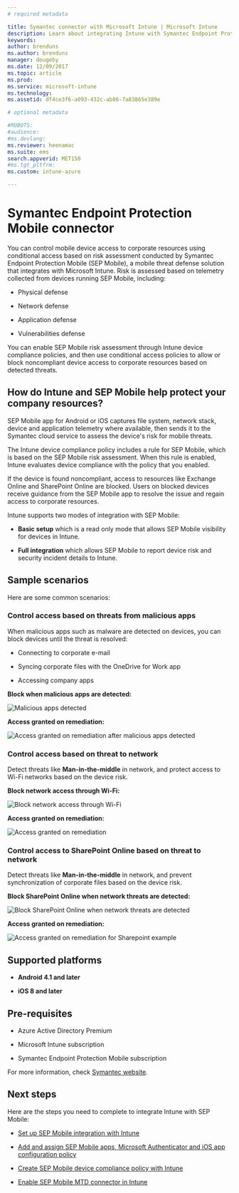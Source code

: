 ```yaml
---
# required metadata

title: Symantec connector with Microsoft Intune | Microsoft Intune
description: Learn about integrating Intune with Symantec Endpoint Protection Mobile to control mobile device access to your corporate resources.
keywords:
author: brenduns
ms.author: brenduns
manager: dougeby
ms.date: 12/09/2017
ms.topic: article
ms.prod:
ms.service: microsoft-intune
ms.technology:
ms.assetid: df4ce3f6-a093-432c-ab86-7a83865e389e

# optional metadata

#ROBOTS:
#audience:
#ms.devlang:
ms.reviewer: heenamac
ms.suite: ems
search.appverid: MET150
#ms.tgt_pltfrm:
ms.custom: intune-azure

---
```


# Symantec Endpoint Protection Mobile connector

You can control mobile device access to corporate resources using conditional access based on risk assessment conducted by Symantec Endpoint Protection Mobile (SEP Mobile), a mobile threat defense solution that integrates with Microsoft Intune. Risk is assessed based on telemetry collected from devices running SEP Mobile, including:

-   Physical defense

-   Network defense

-   Application defense

-   Vulnerabilities defense

You can enable SEP Mobile risk assessment through Intune device compliance policies, and then use conditional access policies to allow or block noncompliant device access to corporate resources based on detected threats.

## How do Intune and SEP Mobile help protect your company resources?

SEP Mobile app for Android or iOS captures file system, network stack, device and application telemetry where available, then sends it to the Symantec cloud service to assess the device's risk for mobile threats.

The Intune device compliance policy includes a rule for SEP Mobile, which is based on the SEP Mobile risk assessment. When this rule is enabled, Intune evaluates device compliance with the policy that you enabled.

If the device is found noncompliant, access to resources like Exchange Online and SharePoint Online are blocked. Users on blocked devices receive guidance from the SEP Mobile app to resolve the issue and regain access to corporate resources.

Intune supports two modes of integration with SEP Mobile:

-   **Basic setup** which is a read only mode that allows SEP Mobile visibility for devices in Intune.

-   **Full integration** which allows SEP Mobile to report device risk and security incident details to Intune.

## Sample scenarios

Here are some common scenarios:

### Control access based on threats from malicious apps

When malicious apps such as malware are detected on devices, you can block devices until the threat is resolved:

-   Connecting to corporate e-mail

-   Syncing corporate files with the OneDrive for Work app

-   Accessing company apps

**Block when malicious apps are detected:**

![Malicious apps detected](./media/symantec-arch-1.png)

**Access granted on remediation:**

![Access granted on remediation after malicious apps detected](./media/symantec-arch-2.png)

### Control access based on threat to network

Detect threats like **Man-in-the-middle** in network, and protect access to Wi-Fi networks based on the device risk.

**Block network access through Wi-Fi:**

![Block network access through Wi-Fi](./media/symantec-arch-3.png)

**Access granted on remediation:**

![Access granted on remediation](./media/symantec-arch-4.png)

### Control access to SharePoint Online based on threat to network

Detect threats like **Man-in-the-middle** in network, and prevent synchronization of corporate files based on the device risk.

**Block SharePoint Online when network threats are detected:**

![Block SharePoint Online when network threats are detected](./media/symantec-arch-5.png)

**Access granted on remediation:**

![Access granted on remediation for Sharepoint example](./media/symantec-arch-6.png)

## Supported platforms

-   **Android 4.1 and later**

-   **iOS 8 and later**

## Pre-requisites

-   Azure Active Directory Premium

-   Microsoft Intune subscription

-   Symantec Endpoint Protection Mobile subscription

For more information, check [Symantec website](https://www.skycure.com/skycure-microsoft-integration/).

## Next steps

Here are the steps you need to complete to integrate Intune with SEP Mobile:

- [Set up SEP Mobile integration with Intune](skycure-mtd-connector-integration.md)

- [Add and assign SEP Mobile apps, Microsoft Authenticator and iOS app configuration policy](mtd-apps-ios-app-configuration-policy-add-assign.md)

- [Create SEP Mobile device compliance policy with Intune](mtd-device-compliance-policy-create.md)

- [Enable SEP Mobile MTD connector in Intune](mtd-connector-enable.md)
